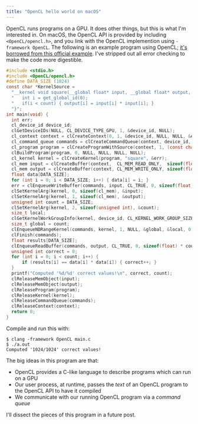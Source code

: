 ```yaml
---
title: "OpenCL hello world on macOS"
---
```


OpenCL runs programs on a GPU. It does other things, but this is what I'm interested in. On macOS, the OpenCL API is provided by including `<OpenCL/opencl.h>`, and you link with the OpenCL implemention using `-framework OpenCL`. The following is an example program using OpenCL; [it's borrowed from this official example](https://developer.apple.com/library/content/samplecode/OpenCL_Hello_World_Example/Listings/hello_c.html). I've stripped out all error checking to make the code more digestible.

```c
#include <stdio.h>
#include <OpenCL/opencl.h>
#define DATA_SIZE (1024)
const char *KernelSource =
  "__kernel void square(__global float* input, __global float* output, const unsigned int count) { \n" \
  "   int i = get_global_id(0);                                                                    \n" \
  "   if(i < count) { output[i] = input[i] * input[i]; }                                           \n" \
  "}";
int main(void) {
  int err;
  cl_device_id device_id;
  clGetDeviceIDs(NULL, CL_DEVICE_TYPE_GPU, 1, &device_id, NULL);
  cl_context context = clCreateContext(0, 1, &device_id, NULL, NULL, &err);
  cl_command_queue commands = clCreateCommandQueue(context, device_id, 0, &err);
  cl_program program = clCreateProgramWithSource(context, 1, (const char **) & KernelSource, NULL, &err);
  clBuildProgram(program, 0, NULL, NULL, NULL, NULL);
  cl_kernel kernel = clCreateKernel(program, "square", &err);
  cl_mem input = clCreateBuffer(context,  CL_MEM_READ_ONLY,  sizeof(float) * DATA_SIZE, NULL, NULL);
  cl_mem output = clCreateBuffer(context, CL_MEM_WRITE_ONLY, sizeof(float) * DATA_SIZE, NULL, NULL);
  float data[DATA_SIZE];
  for (int i = 0; i < DATA_SIZE; i++) { data[i] = i; }
  err = clEnqueueWriteBuffer(commands, input, CL_TRUE, 0, sizeof(float) * DATA_SIZE, data, 0, NULL, NULL);
  clSetKernelArg(kernel, 0, sizeof(cl_mem), &input);
  clSetKernelArg(kernel, 1, sizeof(cl_mem), &output);
  unsigned int count = DATA_SIZE;
  clSetKernelArg(kernel, 2, sizeof(unsigned int), &count);
  size_t local;
  clGetKernelWorkGroupInfo(kernel, device_id, CL_KERNEL_WORK_GROUP_SIZE, sizeof(local), &local, NULL);
  size_t global = count;
  clEnqueueNDRangeKernel(commands, kernel, 1, NULL, &global, &local, 0, NULL, NULL);
  clFinish(commands);
  float results[DATA_SIZE];
  clEnqueueReadBuffer(commands, output, CL_TRUE, 0, sizeof(float) * count, results, 0, NULL, NULL);
  unsigned int correct = 0;
  for (int i = 0; i < count; i++) {
      if (results[i] == data[i] * data[i]) { correct++; }
  }
  printf("Computed '%d/%d' correct values!\n", correct, count);
  clReleaseMemObject(input);
  clReleaseMemObject(output);
  clReleaseProgram(program);
  clReleaseKernel(kernel);
  clReleaseCommandQueue(commands);
  clReleaseContext(context);
  return 0;
}
```

Compile and run this with:

```
$ clang -framework OpenCL main.c
$ ./a.out
Computed '1024/1024' correct values!
```

The big ideas in this program are that:

* OpenCL provides a C-like language to describe programs which can run on a GPU
* Our user process, at runtime, passes the _text_ of an OpenCL program to the OpenCL API to have it compiled
* We communicate with our running OpenCL program via a _command queue_

I'll dissect the pieces of this program in a future post.
